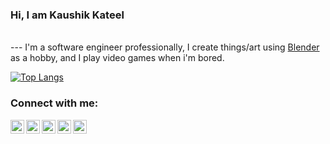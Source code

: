 ### Hi, I am Kaushik Kateel
<br />
---
I'm a software engineer professionally, I create things/art using <a href="https://www.blender.org/">Blender</a> as a hobby, and I play video games when i'm bored.

[![Top Langs](https://github-readme-stats.vercel.app/api/top-langs/?username=kaushikkateel&layout=compact&theme=tokyonight)](https://github.com/kaushikkateel/github-readme-stats)  


### Connect with me:

[<img align="left" alt="LinkedIn" width="22px" src="https://cdn.jsdelivr.net/npm/simple-icons@v3/icons/linkedin.svg" />][linkedin]
[<img align="left" alt="Twitter" width="22px" src="https://cdn.jsdelivr.net/npm/simple-icons@v3/icons/twitter.svg" />][twitter]
[<img align="left" alt="Instagram" width="22px" src="https://cdn.jsdelivr.net/npm/simple-icons@v3/icons/instagram.svg" />][instagram]
[<img align="left" alt="Twitch" width="22px" src="https://cdn.jsdelivr.net/npm/simple-icons@3.3.0/icons/twitch.svg" />][twitch]
[<img align="left" alt="YouTube" width="22px" src="https://cdn.jsdelivr.net/npm/simple-icons@v3/icons/youtube.svg" />][youtube]

<br />

[twitter]: https://twitter.com/kaushikkateel
[youtube]: https://youtube.com
[instagram]: https://instagram.com/kaushikkateel
[linkedin]: https://linkedin.com/in/kaushikkateel
[twitch]: https://twitch.tv/p3wcy
